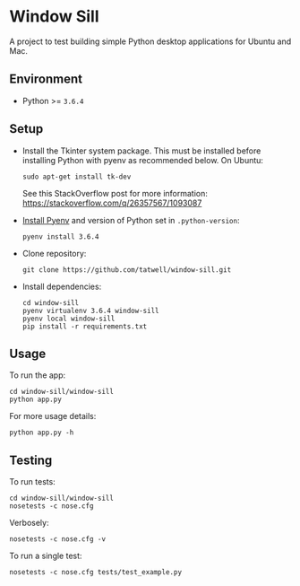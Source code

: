 # Window Sill

A project to test building simple Python desktop applications for Ubuntu and Mac.


## Environment
- Python >= `3.6.4`


## Setup
- Install the Tkinter system package. This must be installed before installing Python with pyenv as recommended below. On Ubuntu:

      sudo apt-get install tk-dev

    See this StackOverflow post for more information: https://stackoverflow.com/q/26357567/1093087

- [Install Pyenv](https://wiki.formulafolios.com/view/Best_Practices:Python#Pyenv) and version of Python set in `.python-version`:

      pyenv install 3.6.4

- Clone repository:

      git clone https://github.com/tatwell/window-sill.git

- Install dependencies:

      cd window-sill
      pyenv virtualenv 3.6.4 window-sill
      pyenv local window-sill
      pip install -r requirements.txt


## Usage

To run the app:

    cd window-sill/window-sill
    python app.py

For more usage details:

    python app.py -h


## Testing

To run tests:

    cd window-sill/window-sill
    nosetests -c nose.cfg

Verbosely:

    nosetests -c nose.cfg -v

To run a single test:

    nosetests -c nose.cfg tests/test_example.py
